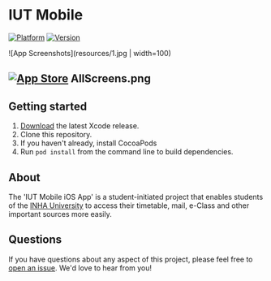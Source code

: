 # IUT Mobile

[![Platform](https://img.shields.io/badge/platform-iOS-blue.svg)](https://github.com/zafarivaev/IUT-Mobile)
[![Version](https://img.shields.io/badge/version-1.1.0-green.svg)](https://itunes.apple.com/us/app/iut-mobile/id1457086006)



![App Screenshots](resources/1.jpg | width=100)


[![App Store](https://linkmaker.itunes.apple.com/assets/shared/badges/en-us/appstore-lrg.svg)](http://appstore.com/htwdresden)
AllScreens.png
---

## Getting started
1. [Download](https://developer.apple.com/xcode/download/) the latest Xcode release.
2. Clone this repository.
3. If you haven't already, install CocoaPods
4. Run `pod install` from the command line to build dependencies.

## About
The 'IUT Mobile iOS App' is a student-initiated project that enables students of the [INHA University](https://www.inha.uz) to access their timetable, mail, e-Class and other important sources more easily.

## Questions
If you have questions about any aspect of this project, please feel free to [open an issue](https://github.com/HTWDD/htwcampus/issues/new). We'd love to hear from you!
